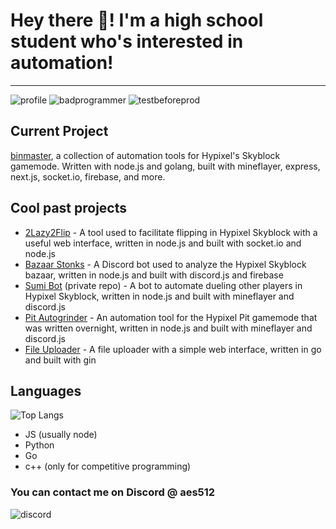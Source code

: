 # Hey there 👋! I'm a high school student who's interested in automation!

--- 

![profile](https://komarev.com/ghpvc/?username=aesthetic0001)
![badprogrammer](https://img.shields.io/badge/bad%20programmer-passing-green)
![testbeforeprod](https://img.shields.io/badge/test%20before%20release-404%20not%20found!-red)

## Current Project
[binmaster](https://binmaster.pro), a collection of automation tools for Hypixel's Skyblock gamemode. Written with node.js and golang, built with mineflayer, express, next.js, socket.io, firebase, and more.

## Cool past projects
- [2Lazy2Flip](https://github.com/aesthetic0001/2Lazy2Flip) - A tool used to facilitate flipping in Hypixel Skyblock with a useful web interface, written in node.js and built with socket.io and node.js
- [Bazaar Stonks](https://github.com/aesthetic0001/bazaar-stonks) - A Discord bot used to analyze the Hypixel Skyblock bazaar, written in node.js and built with discord.js and firebase
- [Sumi Bot](https://github.com/aesthetic0001/Sumi-Bot) (private repo) - A bot to automate dueling other players in Hypixel Skyblock, written in node.js and built with mineflayer and discord.js
- [Pit Autogrinder](https://github.com/aesthetic0001/hypixel-pit-autogrinder) - An automation tool for the Hypixel Pit gamemode that was written overnight, written in node.js and built with mineflayer and discord.js
- [File Uploader](https://github.com/aesthetic0001/FileUploader) - A file uploader with a simple web interface, written in go and built with gin

## Languages
![Top Langs](https://github-readme-stats.vercel.app/api/top-langs/?username=aesthetic0001&layout=compact)
- JS (usually node)
- Python
- Go
- c++ (only for competitive programming)

### You can contact me on Discord @ aes512

![discord](https://discord.c99.nl/widget/theme-2/575109908169752577.png)
